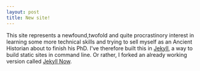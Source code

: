 ```yaml
---
layout: post
title: New site!
---
```


This site represents a newfound,twofold and quite procrastinory interest in learning some more technical skills and trying to sell myself as an Ancient Historian about to finish his PhD. I've therefore built this in [Jekyll,](https://jekyllrb.com/) a way to build static sites in command line. Or rather, I forked an already working version called [Jekyll Now](https://github.com/barryclark/jekyll-now).
